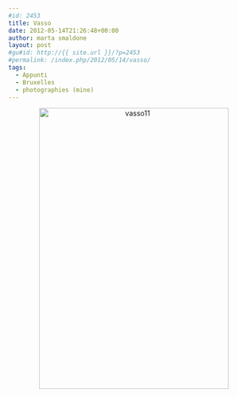 ```yaml
---
#id: 2453
title: Vasso
date: 2012-05-14T21:26:48+00:00
author: marta smaldone
layout: post
#gu#id: http://{{ site.url }}/?p=2453
#permalink: /index.php/2012/05/14/vasso/
tags:
  - Appunti
  - Bruxelles
  - photographies (mine)
---
```

<p style="text-align: center;">
  <p style="text-align: center;">
    <img class="aligncenter size-full wp-image-3568" src="{{ site.url }}/images/uploads/2012/05/Vasso11-1.jpg" alt="vasso11" width="381" height="564" srcset="{{ site.url }}/images/uploads/2012/05/Vasso11-1.jpg 381w, {{ site.url }}/images/uploads/2012/05/Vasso11-1-203x300.jpg 203w" sizes="(max-width: 381px) 100vw, 381px" />
  </p>